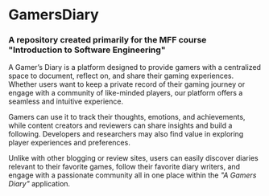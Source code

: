 # GamersDiary
### A repository created primarily for the MFF course "Introduction to Software Engineering"

A Gamer’s Diary is a platform designed to provide gamers with a centralized space to document, reflect on, and share their gaming experiences. Whether users want to keep a private record of their gaming journey or engage with a community of like-minded players, our platform offers a seamless and intuitive experience.

Gamers can use it to track their thoughts, emotions, and achievements, while content creators and reviewers can share insights and build a following. Developers and researchers may also find value in exploring player experiences and preferences.

Unlike with other blogging or review sites, users can easily discover diaries relevant to their favorite games, follow their favorite diary writers, and engage with a passionate community all in one place within the *"A Gamers Diary"* application.
